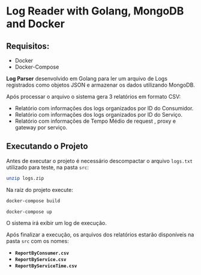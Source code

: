 # Log Reader with Golang, MongoDB and Docker

## Requisitos:

- Docker
- Docker-Compose

**Log Parser** desenvolvido em Golang para ler um arquivo de Logs registrados como objetos JSON e armazenar os dados utilizando MongoDB.

Após processar o arquivo o sistema gera 3 relatórios em formato CSV:
- Relatório com informações dos logs organizados por ID do Consumidor.
- Relatório com informações dos logs organizados por ID do Serviço.
- Relatório com informações de Tempo Médio de request , proxy e gateway por serviço.

## Executando o Projeto

Antes de executar o projeto é necessário descompactar o arquivo ``logs.txt`` utilizado para teste, na pasta ``src``:

```bash
unzip logs.zip
```

Na raíz do projeto execute:
```bash
docker-compose build

docker-compose up
```
O sistema irá exibir um log de execução.

Após finalizar a execução, os arquivos dos relatórios estarão disponíveis na pasta ``src`` com os nomes:
- **``ReportByConsumer.csv``**
- **``ReportByService.csv``**
- **``ReportByServiceTime.csv``**